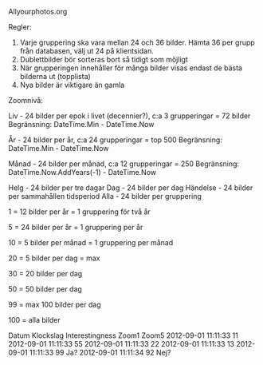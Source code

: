 Allyourphotos.org


Regler:
1. Varje gruppering ska vara mellan 24 och 36 bilder. Hämta 36 per grupp från databasen, välj ut 24 på klientsidan.
2. Dublettbilder bör sorteras bort så tidigt som möjligt
3. När grupperingen innehåller för många bilder visas endast de bästa bilderna ut (topplista)
4. Nya bilder är viktigare än gamla

Zoomnivå:

Liv - 24 bilder per epok i livet (decennier?), c:a 3 grupperingar = 72 bilder
Begränsning: DateTime.Min - DateTime.Now

År - 24 bilder per år, c:a 24 grupperingar = top 500
Begränsning: DateTime.Min - DateTime.Now


Månad - 24 bilder per månad, c:a 12 grupperingar = 250
Begränsning: DateTime.Now.AddYears(-1) - DateTime.Now


Helg - 24 bilder per tre dagar
Dag - 24 bilder per dag
Händelse - 24 bilder per sammahållen tidsperiod
Alla - 24 bilder per gruppering






1 = 12 bilder per år = 1 gruppering för två år

5 = 24 bilder per år = 1 gruppering per år

10 = 5 bilder per månad = 1 gruppering per månad

20 = 5 bilder per dag = max 

30 = 20 bilder per dag

50 = 50 bilder per dag

99 = max 100 bilder per dag

100 = alla bilder




Datum       Klockslag    Interestingness  Zoom1     Zoom5
2012-09-01  11:11:33     11     
2012-09-01  11:11:33     55
2012-09-01  11:11:33     22
2012-09-01  11:11:33     13
2012-09-01  11:11:33     99               Ja?
2012-09-01  11:11:34     92               Nej?
